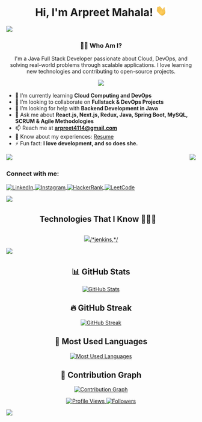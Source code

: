 <!-- h1 without bottom border -->
<div id="user-content-toc" align="center">
  <h1 style="display: inline-block;">Hi, I'm Arpreet Mahala! 
    <img src="https://raw.githubusercontent.com/ABSphreak/ABSphreak/master/gifs/Hi.gif" width="30px">
  </h1>
</div>

<!-- Horizontal divider (gradient) -->
<img src="https://user-images.githubusercontent.com/73097560/115834477-dbab4500-a447-11eb-908a-139a6edaec5c.gif">

<!-- Who Am I Section -->
<h3 align="center">👨‍💻 Who Am I?</h3>
<p align="center">
  I'm a Java Full Stack Developer passionate about Cloud, DevOps, and solving real-world problems through scalable applications.  
  I love learning new technologies and contributing to open-source projects.
</p>

<!-- Animated Typing Effect -->
<p align="center">
  <a href="https://github.com/DenverCoder1/readme-typing-svg">
    <img src="https://readme-typing-svg.herokuapp.com?font=Time+New+Roman&color=cyan&size=25&center=true&vCenter=true&width=600&height=100&lines=Java+FullStack+Developer;Cloud+Engineer;DevOps;Aspiring+Data+Engineer;">
  </a>
</p>

<!-- Intro start -->
- 🌱 I’m currently learning **Cloud Computing and DevOps**  
- 👯 I’m looking to collaborate on **Fullstack & DevOps Projects**  
- 🤝 I’m looking for help with **Backend Development in Java**  
- 💬 Ask me about **React.js, Next.js, Redux, Java, Spring Boot, MySQL, SCRUM & Agile Methodologies**  
- 📫 Reach me at **arpreet4114@gmail.com**  
- 📄 Know about my experiences: [Resume](https://drive.google.com/file/d/1xDeS-gKvbbiMHASx69Rv4mahFWGNtgtMO/view?usp=sharing)  
- ⚡ Fun fact: **I love development, and so does she.**  
<img align="right" height="150" src="https://i.imgflip.com/65efzo.gif" />

<!-- Horizontal divider -->
<img src="https://user-images.githubusercontent.com/73097560/115834477-dbab4500-a447-11eb-908a-139a6edaec5c.gif">

<h3 align="left">Connect with me:</h3>
<p align="left">
  <a href="https://linkedin.com/in/arpreet-mahala-715701202" target="_blank">
    <img align="center" src="https://raw.githubusercontent.com/rahuldkjain/github-profile-readme-generator/master/src/images/icons/Social/linked-in-alt.svg" alt="LinkedIn" height="30" width="40" />
  </a>
  <a href="https://instagram.com/arrpreeet" target="_blank">
    <img align="center" src="https://raw.githubusercontent.com/rahuldkjain/github-profile-readme-generator/master/src/images/icons/Social/instagram.svg" alt="Instagram" height="30" width="40" />
  </a>
  <a href="https://www.hackerrank.com/arpreet4114" target="_blank">
    <img align="center" src="https://raw.githubusercontent.com/rahuldkjain/github-profile-readme-generator/master/src/images/icons/Social/hackerrank.svg" alt="HackerRank" height="30" width="40" />
  </a>
  <a href="https://leetcode.com/arrpreeet/" target="_blank">
    <img align="center" src="https://raw.githubusercontent.com/rahuldkjain/github-profile-readme-generator/master/src/images/icons/Social/leet-code.svg" alt="LeetCode" height="30" width="40" />
  </a>
</p>

<!-- Horizontal divider -->
<img src="https://user-images.githubusercontent.com/73097560/115834477-dbab4500-a447-11eb-908a-139a6edaec5c.gif">

<!-- h2 without bottom border -->
<div id="user-content-toc" align="center">
  <h2 style="display: inline-block;">Technologies That I Know 👨🏻‍💻</h2>
</div>

<!-- Tech Stack Icons -->
<p align="center">
  <a href="https://skillicons.dev">
    <img src="https://skillicons.dev/icons?i=java,aws,azure,docker,kubernetes,firebase,spring,c,html,mysql,mongodb,postgresql,javascript,typescript,react,nextjs,github&perline=14" />/*jenkins,*/
  </a>
</p>

<!-- Horizontal divider -->
<img src="https://user-images.githubusercontent.com/73097560/115834477-dbab4500-a447-11eb-908a-139a6edaec5c.gif">

<!-- 📊 GitHub Stats -->
<h2 align="center">📊 GitHub Stats</h2>
<p align="center">
  <a href="https://github.com/Arpreet2107">
    <img src="https://github-readme-stats.vercel.app/api?username=Arpreet2107&show_icons=true&theme=tokyonight&hide_border=true" alt="GitHub Stats" />
  </a>
</p>

<!-- 🔥 GitHub Streak -->
<h2 align="center">🔥 GitHub Streak</h2>
<p align="center">
  <a href="https://github.com/Arpreet2107">
    <img src="https://github-readme-streak-stats.herokuapp.com/?user=Arpreet2107&theme=tokyonight&hide_border=true" alt="GitHub Streak" />
  </a>
</p>

<!-- 🚀 Most Used Languages -->
<h2 align="center">🚀 Most Used Languages</h2>
<p align="center">
  <a href="https://github.com/Arpreet2107">
    <img src="https://github-readme-stats.vercel.app/api/top-langs/?username=Arpreet2107&layout=compact&theme=tokyonight&hide_border=true" alt="Most Used Languages" />
  </a>
</p>

<!-- 🎯 Contribution Graph -->
<h2 align="center">🎯 Contribution Graph</h2>
<p align="center">
  <a href="https://github.com/Arpreet2107">
    <img src="https://github-readme-activity-graph.vercel.app/graph?username=Arpreet2107&theme=tokyonight&hide_border=true" alt="Contribution Graph" />
  </a>
</p>

<!-- Profile visit count & followers -->
<p align="center">
  <a href="https://github.com/Arpreet2107">
    <img src="https://komarev.com/ghpvc/?username=Arpreet2107&label=Profile%20views&color=0e75b6&style=flat" alt="Profile Views" />
  </a>
  <a href="https://github.com/Arpreet2107">
    <img src="https://img.shields.io/github/followers/Arpreet2107?label=Followers" alt="Followers" />
  </a>
</p>


<!-- Horizontal divider -->
<img src="https://user-images.githubusercontent.com/73097560/115834477-dbab4500-a447-11eb-908a-139a6edaec5c.gif">
